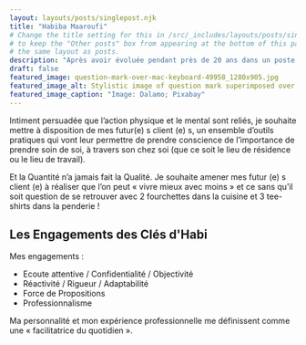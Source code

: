 ```yaml
---
layout: layouts/posts/singlepost.njk
title: "Habiba Maaroufi"
# Change the title setting for this in /src/_includes/layouts/posts/singlepostherofit.njk
# to keep the "Other posts" box from appearing at the bottom of this page, since it uses 
# the same layout as posts.
description: "Après avoir évoluée pendant près de 20 ans dans un poste salarié, je souhaite mettre mes compétences professionnelles et mes aspirations personnelles à votre service."
draft: false
featured_image: question-mark-over-mac-keyboard-49958_1280x905.jpg
featured_image_alt: Stylistic image of question mark superimposed over computer keyboard
featured_image_caption: "Image: Dalamo; Pixabay"
---
```


Intiment persuadée que l’action physique et le mental sont reliés, je souhaite mettre à disposition de mes futur(e) s client (e) s, un ensemble d’outils pratiques qui vont leur permettre de prendre conscience de l’importance de prendre soin de soi, à travers son chez soi (que ce soit le lieu de résidence ou le lieu de travail).

Et la Quantité n’a jamais fait la Qualité. Je souhaite amener mes futur (e) s client (e) à réaliser que l’on peut « vivre mieux avec moins » et ce sans qu’il soit question de se retrouver avec 2 fourchettes dans la cuisine et 3 tee-shirts dans la penderie !

## Les Engagements des Clés d'Habi 

Mes engagements :

- Ecoute attentive / Confidentialité / Objectivité
- Réactivité / Rigueur / Adaptabilité
- Force de Propositions
- Professionnalisme

Ma personnalité et mon expérience professionnelle me définissent comme une « facilitatrice du quotidien ».
